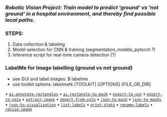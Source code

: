 ### *Robotic Vision Project: Train model to predict 'ground' vs 'not ground' in a hospital environment, and thereby find possible local paths.*

### STEPS: 
1. Data collection & labeling
2. Model selection for CNN & training (segmentation_models_pytorch ?)
3. Inference script for real-time camera detection (?)

### LabelMe for Image labelling (ground vs not ground)

- see GUI and label images: $ labelme
- use toolkit options:
labelmetk [TOOLKIT] [OPTIONS] [FILE_OR_DIR]

• [`ai-annotate-rectangles`](https://labelme.io/docs/ai-annotate-rectangles)
• [`ai-rectangle-to-mask`](https://labelme.io/docs/ai-rectangle-to-mask)
• [`export-to-voc`](https://labelme.io/docs/export-to-voc)
• [`export-to-yolo`](https://labelme.io/docs/export-to-yolo)
• [`extract-image`](https://labelme.io/docs/extract-image)
• [`import-from-yolo`](https://labelme.io/docs/import-from-yolo)
• [`json-to-mask`](https://labelme.io/docs/json-to-mask)
• [`json-to-masks`](https://labelme.io/docs/json-to-masks)
• [`json-to-visualization`](https://labelme.io/docs/json-to-visualization)
• [`list-labels`](https://labelme.io/docs/list-labels)
• [`print-stats`](https://labelme.io/docs/print-stats)
• [`rename-labels`](https://labelme.io/docs/rename-labels)
• [`resize-image`](https://labelme.io/docs/resize-image)

